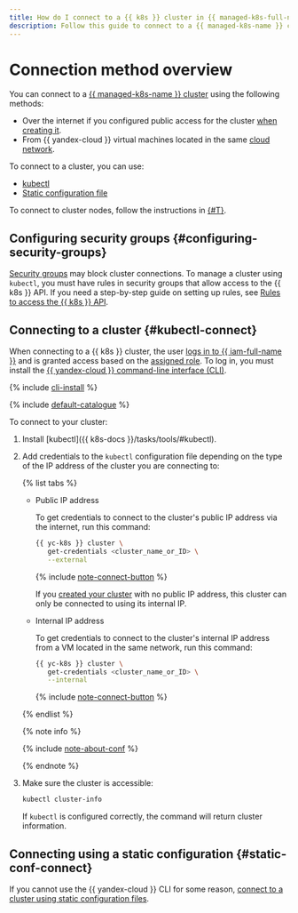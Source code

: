 ```yaml
---
title: How do I connect to a {{ k8s }} cluster in {{ managed-k8s-full-name }}
description: Follow this guide to connect to a {{ managed-k8s-name }} cluster.
---
```


# Connection method overview

You can connect to a [{{ managed-k8s-name }} cluster](../../concepts/index.md#kubernetes-cluster) using the following methods:
* Over the internet if you configured public access for the cluster [when creating it](../kubernetes-cluster/kubernetes-cluster-create.md).
* From {{ yandex-cloud }} virtual machines located in the same [cloud network](../../../vpc/concepts/network.md).

To connect to a cluster, you can use:
* [kubectl](#kubectl-connect)
* [Static configuration file](#static-conf-connect)

To connect to cluster nodes, follow the instructions in [{#T}](../node-connect-ssh.md).

## Configuring security groups {#configuring-security-groups}

[Security groups](security-groups.md) may block cluster connections. To manage a cluster using `kubectl`, you must have rules in security groups that allow access to the {{ k8s }} API. If you need a step-by-step guide on setting up rules, see [Rules to access the {{ k8s }} API](security-groups.md#rules-master).

## Connecting to a cluster {#kubectl-connect}

When connecting to a {{ k8s }} cluster, the user [logs in to {{ iam-full-name }}](../../../iam/concepts/authorization/index.md) and is granted access based on the [assigned role](../../security/index.md#yc-api). To log in, you must install the [{{ yandex-cloud }} command-line interface (CLI)](../../../cli/quickstart.md).

{% include [cli-install](../../../_includes/cli-install.md) %}

{% include [default-catalogue](../../../_includes/default-catalogue.md) %}

To connect to your cluster:

1. Install [kubectl]({{ k8s-docs }}/tasks/tools/#kubectl).

1. Add credentials to the `kubectl` configuration file depending on the type of the IP address of the cluster you are connecting to:

   {% list tabs %}

   - Public IP address

      To get credentials to connect to the cluster's public IP address via the internet, run this command:

      ```bash
      {{ yc-k8s }} cluster \
         get-credentials <cluster_name_or_ID> \
         --external
      ```

      {% include [note-connect-button](../../../_includes/managed-kubernetes/note-connect-button.md) %}

      If you [created your cluster](../kubernetes-cluster/kubernetes-cluster-create.md#kubernetes-cluster-create) with no public IP address, this cluster can only be connected to using its internal IP.

   - Internal IP address

      To get credentials to connect to the cluster's internal IP address from a VM located in the same network, run this command:

      ```bash
      {{ yc-k8s }} cluster \
         get-credentials <cluster_name_or_ID> \
         --internal
      ```

      {% include [note-connect-button](../../../_includes/managed-kubernetes/note-connect-button.md) %}

   {% endlist %}

   {% note info %}

   {% include [note-about-conf](../../../_includes/managed-kubernetes/note-about-conf.md) %}

   {% endnote %}

1. Make sure the cluster is accessible:

   ```bash
   kubectl cluster-info
   ```

   If `kubectl` is configured correctly, the command will return cluster information.

## Connecting using a static configuration {#static-conf-connect}

If you cannot use the {{ yandex-cloud }} CLI for some reason, [connect to a cluster using static configuration files](./create-static-conf.md).